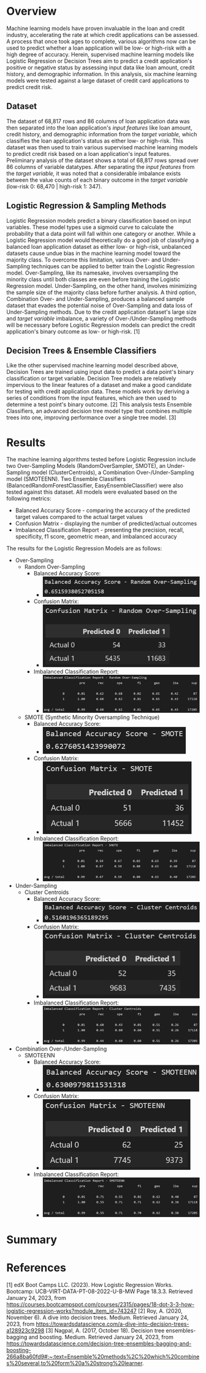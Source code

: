 # Overview

Machine learning models have proven invaluable in the loan and credit industry, accelerating the rate at which credit applications can be assessed. A process that once took ages to complete, various algorithms now can be used to predict whether a loan application will be low- or high-risk with a high degree of accuracy. Herein, supervised machine learning models like Logistic Regression or Decision Trees aim to predict a credit application's positive or negative status by assessing input data like loan amount, credit history, and demographic information. In this analysis, six machine learning models were tested against a large dataset of credit card applications to predict credit risk.

## Dataset

The dataset of 68,817 rows and 86 columns of loan application data was then separated into the loan application's *input features* like loan amount, credit history, and demographic information from the *target variable,* which classifies the loan application's status as either low- or high-risk. This dataset was then used to train various supervised machine learning models to predict credit risk based on a loan application's input features. Preliminary analysis of the dataset shows a total of 68,817 rows spread over 86 columns of variable datatypes. After separating the *input features* from the *target variable,* it was noted that a considerable imbalance exists between the value counts of each binary outcome in the *target variable* (low-risk 0: 68,470 | high-risk 1: 347).

## Logistic Regression & Sampling Methods

Logistic Regression models predict a binary classification based on input variables. These model types use a sigmoid curve to calculate the probability that a data point will fall within one category or another. While a Logistic Regression model would theoretically do a good job of classifying a balanced loan application dataset as either low- or high-risk, unbalanced datasets cause undue bias in the machine learning model toward the majority class. To overcome this limitation, various Over- and Under-Sampling techniques can be applied to better train the Logistic Regression model. Over-Sampling, like its namesake, involves oversampling the minority class until both classes are even before training the Logistic Regression model. Under-Sampling, on the other hand, involves minimizing the sample size of the majority class before further analysis. A third option, Combination Over- and Under-Sampling, produces a balanced sample dataset that evades the potential noise of Over-Sampling and data loss of Under-Sampling methods. Due to the credit application dataset's large size and *target variable* imbalance, a variety of Over-/Under-Sampling methods will be necessary before Logistic Regression models can predict the credit application's binary outcome as low- or high-risk. [1]

## Decision Trees & Ensemble Classifiers

Like the other supervised machine learning model described above, Decision Trees are trained using input data to predict a data point's binary classification or target variable. Decision Tree models are relatively impervious to the linear features of a dataset and make a good candidate for testing with credit application data. These models work by deriving a series of conditions from the input features, which are then used to determine a test point's binary outcome. [2] This analysis tests Ensemble Classifiers, an advanced decision tree model type that combines multiple trees into one, improving performance over a single tree model. [3]

# Results

The machine learning algorithms tested before Logistic Regression include two Over-Sampling Models (RandomOverSampler, SMOTE), an Under-Sampling model (ClusterCentroids), a Combination Over-/Under-Sampling model (SMOTEENN). Two Ensemble Classifiers (BalancedRandomForestClassifier, EasyEnsembleClassifier) were also tested against this dataset. All models were evaluated based on the following metrics:

+ Balanced Accuracy Score - comparing the accuracy of the predicted target values compared to the actual target values
+ Confusion Matrix - displaying the number of predicted/actual outcomes
+ Imbalanced Classification Report - presenting the precision, recall, specificity, f1 score, geometric mean, and imbalanced accuracy 

The results for the Logistic Regression Models are as follows:

- Over-Sampling
    - Random Over-Sampling
        - Balanced Accuracy Score:
            - ![Accuracy Score Random Over-Sampling](/analysis/BAS_RandomOS.png)
        - Confusion Matrix:
            - ![Confusion Matrix Random Over-Sampling](/analysis/CM_RandomOS.png)
        - Imbalanced Classification Report:
            - ![Classification Report Random Over-Sampling](/analysis/ICR_RandomOS.png)
    - SMOTE (Synthetic Minority Oversampling Technique)
        - Balanced Accuracy Score:
            - ![Accuracy Score SMOTE](/analysis/BAS_SMOTE.png)
        - Confusion Matrix:
            - ![Confusion Matrix SMOTE](/analysis/CM_SMOTE.png)
        - Imbalanced Classification Report:
            - ![Classification Report SMOTE](/analysis/ICR_SMOTE.png)
- Under-Sampling
    - Cluster Centroids
        - Balanced Accuracy Score:
            - ![Accuracy Score ClusterCentroids](/analysis/BAS_CC.png)
        - Confusion Matrix:
            - ![Confusion Matrix ClusterCentroids](/analysis/CM_CC.png)
        - Imbalanced Classification Report:
            - ![Classification Report ClusterCentroids](/analysis/ICR_CC.png)
- Combination Over-/Under-Sampling
    - SMOTEENN
        - Balanced Accuracy Score:
            - ![Accuracy Score SMOTEENN](/analysis/BAS_SMOTEENN.png)
        - Confusion Matrix:
            - ![Confusion Matrix SMOTEENN](/analysis/CM_SMOTEENN.png)
        - Imbalanced Classification Report:
            - ![Classification Report SMOTEENN](/analysis/ICR_SMOTEENN.png)







# Summary


# References
[1] edX Boot Camps LLC. (2023). How Logistic Regression Works. Bootcamp: UCB-VIRT-DATA-PT-08-2022-U-B-MW Page 18.3.3. Retrieved January 24, 2023, from https://courses.bootcampspot.com/courses/2315/pages/18-dot-3-3-how-logistic-regression-works?module_item_id=743247 
[2] Roy, A. (2020, November 6). A dive into decision trees. Medium. Retrieved January 24, 2023, from https://towardsdatascience.com/a-dive-into-decision-trees-a128923c9298 
[3] Nagpal, A. (2017, October 18). Decision tree ensembles- bagging and boosting. Medium. Retrieved January 24, 2023, from https://towardsdatascience.com/decision-tree-ensembles-bagging-and-boosting-266a8ba60fd9#:~:text=Ensemble%20methods%2C%20which%20combines%20several,to%20form%20a%20strong%20learner. 